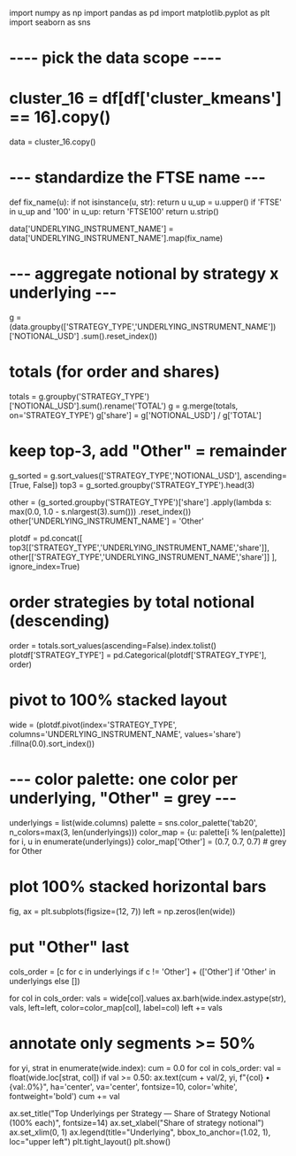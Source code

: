 import numpy as np
import pandas as pd
import matplotlib.pyplot as plt
import seaborn as sns

# ---- pick the data scope ----
# cluster_16 = df[df['cluster_kmeans'] == 16].copy()
data = cluster_16.copy()

# --- standardize the FTSE name ---
def fix_name(u):
    if not isinstance(u, str): return u
    u_up = u.upper()
    if 'FTSE' in u_up and '100' in u_up:
        return 'FTSE100'
    return u.strip()

data['UNDERLYING_INSTRUMENT_NAME'] = data['UNDERLYING_INSTRUMENT_NAME'].map(fix_name)

# --- aggregate notional by strategy x underlying ---
g = (data.groupby(['STRATEGY_TYPE','UNDERLYING_INSTRUMENT_NAME'])['NOTIONAL_USD']
          .sum().reset_index())

# totals (for order and shares)
totals = g.groupby('STRATEGY_TYPE')['NOTIONAL_USD'].sum().rename('TOTAL')
g = g.merge(totals, on='STRATEGY_TYPE')
g['share'] = g['NOTIONAL_USD'] / g['TOTAL']

# keep top-3, add "Other" = remainder
g_sorted = g.sort_values(['STRATEGY_TYPE','NOTIONAL_USD'], ascending=[True, False])
top3 = g_sorted.groupby('STRATEGY_TYPE').head(3)

other = (g_sorted.groupby('STRATEGY_TYPE')['share']
         .apply(lambda s: max(0.0, 1.0 - s.nlargest(3).sum()))
         .reset_index())
other['UNDERLYING_INSTRUMENT_NAME'] = 'Other'

plotdf = pd.concat([
    top3[['STRATEGY_TYPE','UNDERLYING_INSTRUMENT_NAME','share']],
    other[['STRATEGY_TYPE','UNDERLYING_INSTRUMENT_NAME','share']]
], ignore_index=True)

# order strategies by total notional (descending)
order = totals.sort_values(ascending=False).index.tolist()
plotdf['STRATEGY_TYPE'] = pd.Categorical(plotdf['STRATEGY_TYPE'], order)

# pivot to 100% stacked layout
wide = (plotdf.pivot(index='STRATEGY_TYPE',
                     columns='UNDERLYING_INSTRUMENT_NAME',
                     values='share')
        .fillna(0.0).sort_index())

# --- color palette: one color per underlying, "Other" = grey ---
underlyings = list(wide.columns)
palette = sns.color_palette('tab20', n_colors=max(3, len(underlyings)))
color_map = {u: palette[i % len(palette)] for i, u in enumerate(underlyings)}
color_map['Other'] = (0.7, 0.7, 0.7)  # grey for Other

# plot 100% stacked horizontal bars
fig, ax = plt.subplots(figsize=(12, 7))
left = np.zeros(len(wide))

# put "Other" last
cols_order = [c for c in underlyings if c != 'Other'] + (['Other'] if 'Other' in underlyings else [])

for col in cols_order:
    vals = wide[col].values
    ax.barh(wide.index.astype(str), vals, left=left, color=color_map[col], label=col)
    left += vals

# annotate only segments >= 50%
for yi, strat in enumerate(wide.index):
    cum = 0.0
    for col in cols_order:
        val = float(wide.loc[strat, col])
        if val >= 0.50:
            ax.text(cum + val/2, yi, f"{col} • {val:.0%}",
                    ha='center', va='center', fontsize=10, color='white', fontweight='bold')
        cum += val

ax.set_title("Top Underlyings per Strategy — Share of Strategy Notional (100% each)", fontsize=14)
ax.set_xlabel("Share of strategy notional")
ax.set_xlim(0, 1)
ax.legend(title="Underlying", bbox_to_anchor=(1.02, 1), loc="upper left")
plt.tight_layout()
plt.show()
